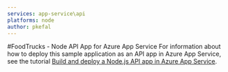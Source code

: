 ```yaml
---
services: app-service\api
platforms: node
author: pkefal
---
```


#FoodTrucks - Node API App for Azure App Service
For information about how to deploy this sample application as an API app in Azure App Service, see the tutorial [Build and deploy a Node.js API app in Azure App Service](http://azure.microsoft.com/en-us/documentation/articles/app-service-api-nodejs-api-app/).
